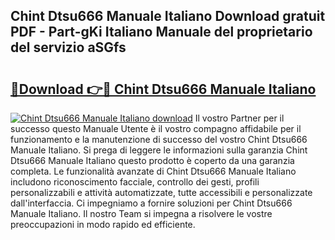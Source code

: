 ## Chint Dtsu666 Manuale Italiano Download gratuit PDF - Part-gKi Italiano Manuale del proprietario del servizio aSGfs

# <h2><a href="http://dffif1.blite.top/?on=Chint+Dtsu666+Manuale+Italiano">🔗Download 👉🔴 Chint Dtsu666 Manuale Italiano</a></h2>

[![Chint Dtsu666 Manuale Italiano download](https://i.imgur.com/lujVjoI.png)](http://dffif1.blite.top/?on=Chint+Dtsu666+Manuale+Italiano)
Il vostro Partner per il successo questo Manuale Utente è il vostro compagno affidabile per il funzionamento e la manutenzione di successo del vostro Chint Dtsu666 Manuale Italiano. Si prega di leggere le informazioni sulla garanzia Chint Dtsu666 Manuale Italiano questo prodotto è coperto da una garanzia completa. Le funzionalità avanzate di Chint Dtsu666 Manuale Italiano includono riconoscimento facciale, controllo dei gesti, profili personalizzabili e attività automatizzate, tutte accessibili e personalizzate dall'interfaccia. Ci impegniamo a fornire soluzioni per Chint Dtsu666 Manuale Italiano. Il nostro Team si impegna a risolvere le vostre preoccupazioni in modo rapido ed efficiente.

